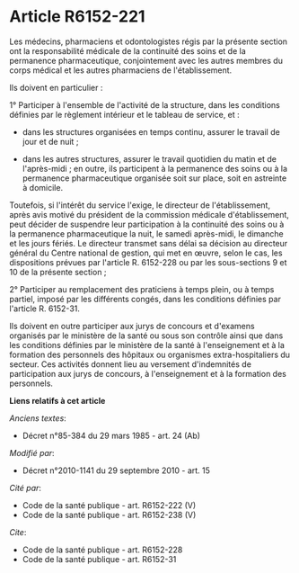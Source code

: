 # Article R6152-221

Les médecins, pharmaciens et odontologistes régis par la présente section ont la responsabilité médicale de la continuité des
soins et de la permanence pharmaceutique, conjointement avec les autres membres du corps médical et les autres pharmaciens de
l'établissement. 

Ils doivent en particulier : 

1° Participer à l'ensemble de l'activité de la structure, dans les conditions définies par le règlement intérieur et le
tableau de service, et :

- dans les structures organisées en temps continu, assurer le travail de jour et de nuit ;

- dans les autres structures, assurer le travail quotidien du matin et de l'après-midi ; en outre, ils participent à la
permanence des soins ou à la permanence pharmaceutique organisée soit sur place, soit en astreinte à domicile. 

Toutefois, si l'intérêt du service l'exige, le directeur de l'établissement, après avis motivé du président de la commission
médicale d'établissement, peut décider de suspendre leur participation à la continuité des soins ou à la permanence
pharmaceutique la nuit, le samedi après-midi, le dimanche et les jours fériés. Le directeur transmet sans délai sa décision
au directeur général du Centre national de gestion, qui met en œuvre, selon le cas, les dispositions prévues par l'article R.
6152-228 ou par les sous-sections 9 et 10 de la présente section ; 

2° Participer au remplacement des praticiens à temps plein, ou à temps partiel, imposé par les différents congés, dans les
conditions définies par l'article R. 6152-31. 

Ils doivent en outre participer aux jurys de concours et d'examens organisés par le ministère de la santé ou sous son
contrôle ainsi que dans les conditions définies par le ministère de la santé à l'enseignement et à la formation des
personnels des hôpitaux ou organismes extra-hospitaliers du secteur. Ces activités donnent lieu au versement d'indemnités de
participation aux jurys de concours, à l'enseignement et à la formation des personnels.

**Liens relatifs à cet article**

_Anciens textes_:

  - Décret n°85-384 du 29 mars 1985 - art. 24 (Ab)

_Modifié par_:

  - Décret n°2010-1141 du 29 septembre 2010 - art. 15

_Cité par_:

  - Code de la santé publique - art. R6152-222 (V)
  - Code de la santé publique - art. R6152-238 (V)

_Cite_:

  - Code de la santé publique - art. R6152-228
  - Code de la santé publique - art. R6152-31
